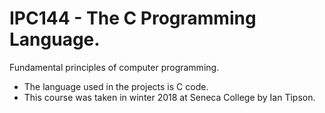 # IPC144 - The C Programming Language.
Fundamental principles of computer programming.
* The language used in the projects is C code.
* This course was taken in winter 2018 at Seneca College by Ian Tipson.

